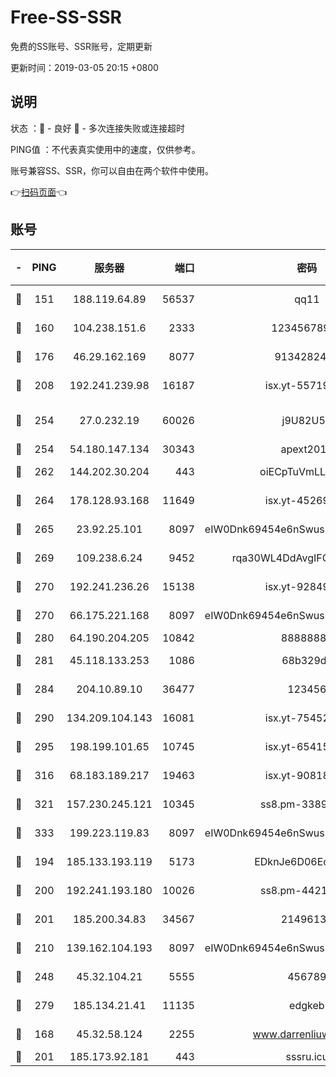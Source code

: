 # Free-SS-SSR

免费的SS账号、SSR账号，定期更新

更新时间：2019-03-05 20:15 +0800

## 说明

状态     ：🙂 - 良好 🙁 - 多次连接失败或连接超时

PING值   ：不代表真实使用中的速度，仅供参考。

账号兼容SS、SSR，你可以自由在两个软件中使用。

👉[扫码页面](https://liesauer.github.io/free-ss-ssr.github.io/)👈

## 账号

|-|PING|服务器|端口|密码|加密方式|区域|
|:----:|:----:|:-----:|-----:|:----:|:----:|:----:|
|🙂|151|188.119.64.89|56537|qq11|aes-256-cfb|RU|
|🙂|160|104.238.151.6|2333|12345678900|aes-256-cfb|JP|
|🙂|176|46.29.162.169|8077|9134282479|aes-256-cfb|RU|
|🙂|208|192.241.239.98|16187|isx.yt-55719199|aes-256-cfb|US|
|🙂|254|27.0.232.19|60026|j9U82U53|xchacha20-ietf-poly1305|HK|
|🙂|254|54.180.147.134|30343|apext2019|chacha20|KR|
|🙂|262|144.202.30.204|443|oiECpTuVmLLxk4Ts|aes-256-cfb|US|
|🙂|264|178.128.93.168|11649|isx.yt-45269107|aes-256-cfb|SG|
|🙂|265|23.92.25.101|8097|eIW0Dnk69454e6nSwuspv9DmS201tQ0D|aes-256-cfb|US|
|🙂|269|109.238.6.24|9452|rqa30WL4DdAvgIFG6Fs3znzTa|aes-256-cfb|FR|
|🙂|270|192.241.236.26|15138|isx.yt-92849961|aes-256-cfb|US|
|🙂|270|66.175.221.168|8097|eIW0Dnk69454e6nSwuspv9DmS201tQ0D|aes-256-cfb|US|
|🙂|280|64.190.204.205|10842|88888888|rc4-md5|US|
|🙂|281|45.118.133.253|1086|68b329da|aes-256-cfb|SG|
|🙂|284|204.10.89.10|36477|123456|aes-256-cfb|US|
|🙂|290|134.209.104.143|16081|isx.yt-75452571|aes-256-cfb|SG|
|🙂|295|198.199.101.65|10745|isx.yt-65415460|aes-256-cfb|US|
|🙂|316|68.183.189.217|19463|isx.yt-90818322|aes-256-cfb|SG|
|🙂|321|157.230.245.121|10345|ss8.pm-33892732|aes-256-cfb|SG|
|🙂|333|199.223.119.83|8097|eIW0Dnk69454e6nSwuspv9DmS201tQ0D|aes-256-cfb|US|
|🙂|194|185.133.193.119|5173|EDknJe6D06EoWDaw|aes-256-cfb|US|
|🙂|200|192.241.193.180|10026|ss8.pm-44218245|aes-256-cfb|US|
|🙂|201|185.200.34.83|34567|21496138|aes-256-cfb|US|
|🙂|210|139.162.104.193|8097|eIW0Dnk69454e6nSwuspv9DmS201tQ0D|aes-256-cfb|JP|
|🙂|248|45.32.104.21|5555|456789|aes-256-cfb|SG|
|🙂|279|185.134.21.41|11135|edgkeb|aes-256-cfb|GB|
|🙁|168|45.32.58.124|2255|www.darrenliuwei.com|aes-256-cfb|JP|
|🙁|201|185.173.92.181|443|sssru.icu|rc4-md5|RU|

